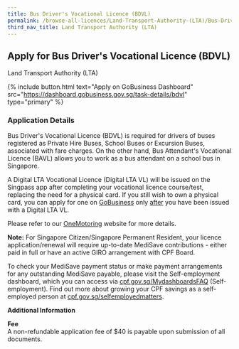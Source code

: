 ```yaml
---
title: Bus Driver's Vocational Licence (BDVL)
permalink: /browse-all-licences/Land-Transport-Authority-(LTA)/Bus-Driver's-Vocational-Licence-(BDVL)
third_nav_title: Land Transport Authority (LTA)
---
```


## Apply for Bus Driver's Vocational Licence (BDVL)

Land Transport Authority (LTA)

{% include button.html text="Apply on GoBusiness Dashboard" src="https://dashboard.gobusiness.gov.sg/task-details/bdvl" type="primary" %}

<H3>Application Details</H3>

<p>Bus Driver's Vocational Licence (BDVL) is required for drivers of buses registered as Private Hire Buses, School Buses or Excursion Buses, associated with fare charges. On the other hand, Bus Attendant's Vocational Licence (BAVL) allows you to work as a bus attendant on a school bus in Singapore.</p>

<p>A Digital LTA Vocational Licence (Digital LTA VL) will be issued on the Singpass app after completing your vocational licence course/test, replacing the need for a physical card.&nbsp;If you still wish to own a physical card, you can apply for one on <a href="https://www.gobusiness.gov.sg/" target="_blank" rel="noopener">GoBusiness</a> only <u>after</u> you have been issued with a Digital LTA VL.</p>

<p>Please refer to our <a href="https://onemotoring.lta.gov.sg/content/onemotoring/home/driving/vocational_licence/vocational_licence_application.html" target="_blank" rel="noopener">OneMotoring</a> website for more details.</p>

<p><strong>Note:</strong> For Singapore Citizen/Singapore Permanent Resident, your licence application/renewal will require up-to-date MediSave contributions - either paid in full or have an active GIRO arrangement with CPF Board.</p>

<p>To check your MediSave payment status or make payment arrangements for any outstanding MediSave payable, please visit the Self-employment dashboard, which you can access via <a href="https://cpf.gov.sg/MydashboardsFAQ" target="_blank" rel="noopener">cpf.gov.sg/MydashboardsFAQ</a> (Self-employment). Find out more about growing your CPF savings as a self-employed person at <a href="https://cpf.gov.sg/selfemployedmatters" target="_blank" rel="noopener">cpf.gov.sg/selfemployedmatters</a>.</p>

<strong>Additional Information</strong>

<p>
    <strong>Fee</strong>
    <br>A non-refundable application fee of $40 is payable upon submission of all documents.
</p>
